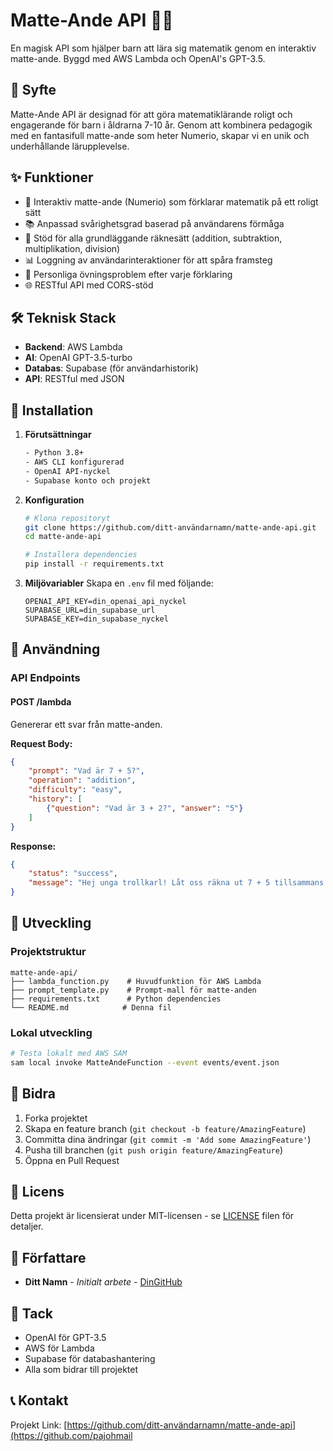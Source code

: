# Matte-Ande API 🧮✨

En magisk API som hjälper barn att lära sig matematik genom en interaktiv matte-ande. Byggd med AWS Lambda och OpenAI's GPT-3.5.

## 🎯 Syfte

Matte-Ande API är designad för att göra matematiklärande roligt och engagerande för barn i åldrarna 7-10 år. Genom att kombinera pedagogik med en fantasifull matte-ande som heter Numerio, skapar vi en unik och underhållande lärupplevelse.

## ✨ Funktioner

- 🤖 Interaktiv matte-ande (Numerio) som förklarar matematik på ett roligt sätt
- 📚 Anpassad svårighetsgrad baserad på användarens förmåga
- 🔄 Stöd för alla grundläggande räknesätt (addition, subtraktion, multiplikation, division)
- 📊 Loggning av användarinteraktioner för att spåra framsteg
- 🎯 Personliga övningsproblem efter varje förklaring
- 🌐 RESTful API med CORS-stöd

## 🛠️ Teknisk Stack

- **Backend**: AWS Lambda
- **AI**: OpenAI GPT-3.5-turbo
- **Databas**: Supabase (för användarhistorik)
- **API**: RESTful med JSON

## 🚀 Installation

1. **Förutsättningar**
   ```bash
   - Python 3.8+
   - AWS CLI konfigurerad
   - OpenAI API-nyckel
   - Supabase konto och projekt
   ```

2. **Konfiguration**
   ```bash
   # Klona repositoryt
   git clone https://github.com/ditt-användarnamn/matte-ande-api.git
   cd matte-ande-api

   # Installera dependencies
   pip install -r requirements.txt
   ```

3. **Miljövariabler**
   Skapa en `.env` fil med följande:
   ```
   OPENAI_API_KEY=din_openai_api_nyckel
   SUPABASE_URL=din_supabase_url
   SUPABASE_KEY=din_supabase_nyckel
   ```

## 📝 Användning

### API Endpoints

#### POST /lambda
Genererar ett svar från matte-anden.

**Request Body:**
```json
{
    "prompt": "Vad är 7 + 5?",
    "operation": "addition",
    "difficulty": "easy",
    "history": [
        {"question": "Vad är 3 + 2?", "answer": "5"}
    ]
}
```

**Response:**
```json
{
    "status": "success",
    "message": "Hej unga trollkarl! Låt oss räkna ut 7 + 5 tillsammans..."
}
```

## 🔧 Utveckling

### Projektstruktur
```
matte-ande-api/
├── lambda_function.py    # Huvudfunktion för AWS Lambda
├── prompt_template.py    # Prompt-mall för matte-anden
├── requirements.txt      # Python dependencies
└── README.md            # Denna fil
```

### Lokal utveckling
```bash
# Testa lokalt med AWS SAM
sam local invoke MatteAndeFunction --event events/event.json
```

## 🤝 Bidra

1. Forka projektet
2. Skapa en feature branch (`git checkout -b feature/AmazingFeature`)
3. Committa dina ändringar (`git commit -m 'Add some AmazingFeature'`)
4. Pusha till branchen (`git push origin feature/AmazingFeature`)
5. Öppna en Pull Request

## 📄 Licens

Detta projekt är licensierat under MIT-licensen - se [LICENSE](LICENSE) filen för detaljer.

## 👥 Författare

- **Ditt Namn** - *Initialt arbete* - [DinGitHub](https://github.com/din-github)

## 🙏 Tack

- OpenAI för GPT-3.5
- AWS för Lambda
- Supabase för databashantering
- Alla som bidrar till projektet

## 📞 Kontakt


Projekt Link: [https://github.com/ditt-användarnamn/matte-ande-api](https://github.com/pajohmail
